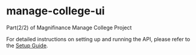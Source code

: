 # manage-college-ui

Part(2/2) of 
Magnifinance Manage College Project

For detailed instructions on setting up and running the API, please refer to the [Setup Guide](SETUP.md).

